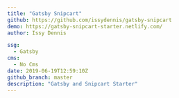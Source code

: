 ```yaml
---
title: "Gatsby Snipcart"
github: https://github.com/issydennis/gatsby-snipcart
demo: https://gatsby-snipcart-starter.netlify.com/
author: Issy Dennis

ssg:
  - Gatsby
cms:
  - No Cms
date: 2019-06-19T12:59:10Z
github_branch: master
description: "Gatsby and Snipcart Starter"
---
```

